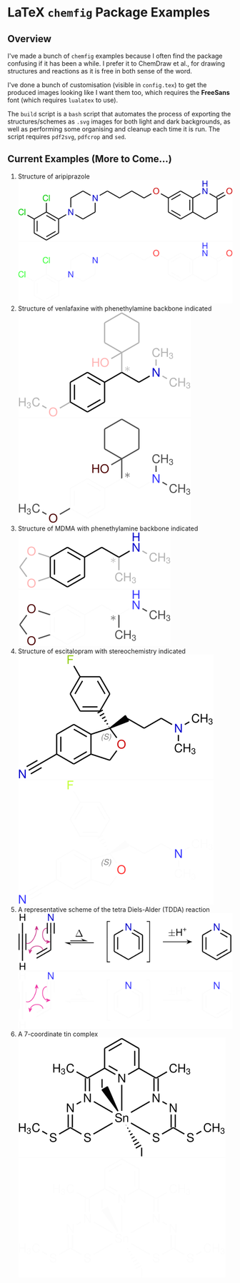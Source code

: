 # LaTeX `chemfig` Package Examples

## Overview

I've made a bunch of `chemfig` examples because I often find the package confusing if it has been a while. I prefer it to ChemDraw et al., for drawing structures and reactions as it is free in both sense of the word.

I've done a bunch of customisation (visible in `config.tex`) to get the produced images looking like I want them too, which requires the **FreeSans** font (which requires `lualatex` to use). 

The `build` script is a `bash` script that automates the process of exporting the structures/schemes as `.svg` images for both light and dark backgrounds, as well as performing some organising and cleanup each time it is run. The script requires `pdf2svg`, `pdfcrop` and `sed`. 

## Current Examples (More to Come...)

1. Structure of aripiprazole
   ![](svg/light/01.svg#gh-light-mode-only)
   ![](svg/dark/01.svg#gh-dark-mode-only)
2. Structure of venlafaxine with phenethylamine backbone indicated
   ![](svg/light/02.svg#gh-light-mode-only)
   ![](svg/dark/02.svg#gh-dark-mode-only)
3. Structure of MDMA with phenethylamine backbone indicated
   ![](svg/light/03.svg#gh-light-mode-only)
   ![](svg/dark/03.svg#gh-dark-mode-only)
4. Structure of escitalopram with stereochemistry indicated
   ![](svg/light/04.svg#gh-light-mode-only)
   ![](svg/dark/04.svg#gh-dark-mode-only)
5. A representative scheme of the tetra Diels-Alder (TDDA) reaction
   ![](svg/light/05.svg#gh-light-mode-only)
   ![](svg/dark/05.svg#gh-dark-mode-only)
6. A 7-coordinate tin complex
   ![](svg/light/06.svg#gh-light-mode-only)
   ![](svg/dark/06.svg#gh-dark-mode-only)
